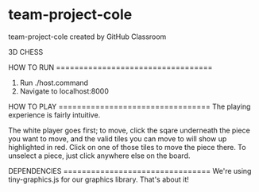 # team-project-cole
team-project-cole created by GitHub Classroom


3D CHESS

HOW TO RUN ==================================
1. Run ./host.command
2. Navigate to localhost:8000


HOW TO PLAY =================================
The playing experience is fairly intuitive.

The white player goes first; to move, click the sqare underneath the piece you want to move, and the valid tiles you can
move to will show up highlighted in red.  Click on one of those tiles to move the piece there. To unselect a piece, just click
anywhere else on the board.


DEPENDENCIES ================================
We're using tiny-graphics.js for our graphics library.  That's about it!
